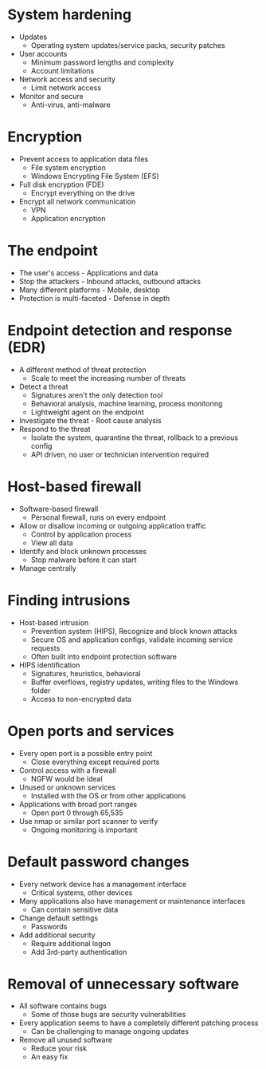 # System hardening
- Updates
	- Operating system updates/service packs, security patches
- User accounts
	- Minimum password lengths and complexity
	- Account limitations
- Network access and security
	- Limit network access
- Monitor and secure
	- Anti-virus, anti-malware
# Encryption
- Prevent access to application data files
	- File system encryption
	- Windows Encrypting File System (EFS)
- Full disk encryption (FDE)
	- Encrypt everything on the drive
- Encrypt all network communication
	- VPN
	- Application encryption
# The endpoint
- The user's access - Applications and data
- Stop the attackers - Inbound attacks, outbound attacks
- Many different platforms - Mobile, desktop
- Protection is multi-faceted - Defense in depth
# Endpoint detection and response (EDR)
- A different method of threat protection
	- Scale to meet the increasing number of threats
- Detect a threat
	- Signatures aren't the only detection tool
	- Behavioral analysis, machine learning, process monitoring
	- Lightweight agent on the endpoint
- Investigate the threat - Root cause analysis
- Respond to the threat
	- Isolate the system, quarantine the threat, rollback to a previous config
	- API driven, no user or technician intervention required
# Host-based firewall
- Software-based firewall
	- Personal firewall, runs on every endpoint
- Allow or disallow incoming or outgoing application traffic
	- Control by application process
	- View all data
- Identify and block unknown processes
	- Stop malware before it can start
- Manage centrally
# Finding intrusions
- Host-based intrusion
	- Prevention system (HIPS), Recognize and block known attacks
	- Secure OS and application configs, validate incoming service requests
	- Often built into endpoint protection software
- HIPS identification
	- Signatures, heuristics, behavioral
	- Buffer overflows, registry updates, writing files to the Windows folder
	- Access to non-encrypted data
# Open ports and services
- Every open port is a possible entry point
	- Close everything except required ports
- Control access with a firewall
	- NGFW would be ideal
- Unused or unknown services
	- Installed with the OS or from other applications
- Applications with broad port ranges
	- Open port 0 through 65,535
- Use nmap or similar port scanner to verify
	- Ongoing monitoring is important
# Default password changes
- Every network device has a management interface
	- Critical systems, other devices
- Many applications also have management or maintenance interfaces
	- Can contain sensitive data
- Change default settings
	- Passwords
- Add additional security
	- Require additional logon
	- Add 3rd-party authentication
# Removal of unnecessary software
- All software contains bugs
	- Some of those bugs are security vulnerabilities
- Every application seems to have a completely different patching process
	- Can be challenging to manage ongoing updates
- Remove all unused software
	- Reduce your risk
	- An easy fix

